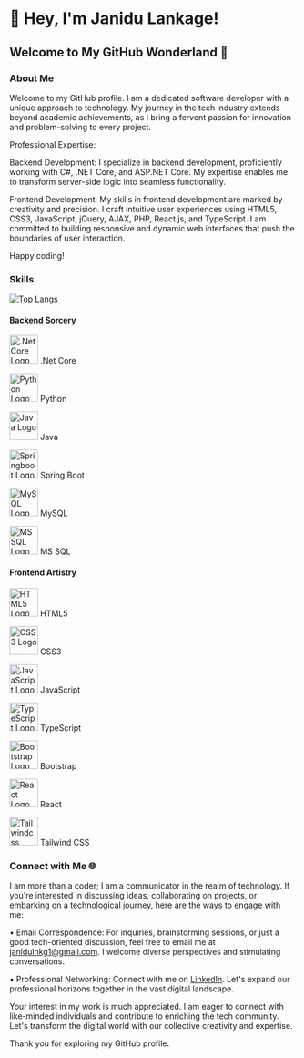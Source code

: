 # 👋 Hey, I'm Janidu Lankage!

## Welcome to My GitHub Wonderland 🚀

### About Me

Welcome to my GitHub profile. I am a dedicated software developer with a unique approach to technology. My journey in the tech industry extends beyond academic achievements, as I bring a fervent passion for innovation and problem-solving to every project.

Professional Expertise:

Backend Development:
I specialize in backend development, proficiently working with C#, .NET Core, and ASP.NET Core. My expertise enables me to transform server-side logic into seamless functionality. 

Frontend Development:
My skills in frontend development are marked by creativity and precision. I craft intuitive user experiences using HTML5, CSS3, JavaScript, jQuery, AJAX, PHP, React.js, and TypeScript. I am committed to building responsive and dynamic web interfaces that push the boundaries of user interaction.

Happy coding!

### Skills

[![Top Langs](https://github-readme-stats.vercel.app/api/top-langs/?username=janidulnkg1)](https://github.com/anuraghazra/github-readme-stats)

#### Backend Sorcery

<img src="https://cdn.jsdelivr.net/gh/devicons/devicon/icons/dot-net/dot-net-original.svg" alt=".Net Core Logo" width="50" height="50"> .Net Core

<img src="https://cdn.jsdelivr.net/gh/devicons/devicon/icons/python/python-original.svg" alt="Python Logo" width="50" height="50"> Python

<img src="https://cdn.jsdelivr.net/gh/devicons/devicon/icons/java/java-original.svg" alt="Java Logo" width="50" height="50"> Java

<img src="https://cdn.jsdelivr.net/gh/devicons/devicon/icons/spring/spring-original.svg" alt="Springboot Logo" width="50" height="50"> Spring Boot

<img src="https://cdn.jsdelivr.net/gh/devicons/devicon/icons/mysql/mysql-original.svg" alt="MySQL Logo" width="50" height="50"> MySQL

<img src="https://cdn.jsdelivr.net/gh/devicons/devicon/icons/microsoftsqlserver/microsoftsqlserver-plain.svg" alt="MSSQL Logo" width="50" height="50"> MS SQL

#### Frontend Artistry

<img src="https://cdn.jsdelivr.net/gh/devicons/devicon/icons/html5/html5-original.svg" alt="HTML5 Logo" width="50" height="50"> HTML5

<img src="https://cdn.jsdelivr.net/gh/devicons/devicon/icons/css3/css3-original.svg" alt="CSS3 Logo" width="50" height="50"> CSS3

<img src="https://cdn.jsdelivr.net/gh/devicons/devicon/icons/javascript/javascript-original.svg" alt="JavaScript Logo" width="50" height="50"> JavaScript

<img src="https://www.vectorlogo.zone/logos/typescriptlang/typescriptlang-icon.svg" alt="TypeScript Logo" width="50" height="50"> TypeScript

<img src="https://cdn.jsdelivr.net/gh/devicons/devicon/icons/bootstrap/bootstrap-original.svg" alt="Bootstrap Logo" width="50" height="50"> Bootstrap

<img src="https://cdn.jsdelivr.net/gh/devicons/devicon/icons/react/react-original.svg" alt="React Logo" width="50" height="50"> React

<img src="https://upload.wikimedia.org/wikipedia/commons/d/d5/Tailwind_CSS_Logo.svg" alt="Tailwindcss Logo" width="50" height="50"> Tailwind CSS


### Connect with Me 🌐

I am more than a coder; I am a communicator in the realm of technology. If you're interested in discussing ideas, collaborating on projects, or embarking on a technological journey, here are the ways to engage with me:

•  Email Correspondence: For inquiries, brainstorming sessions, or just a good tech-oriented discussion, feel free to email me at janidulnkg1@gmail.com. I welcome diverse perspectives and stimulating conversations.

•  Professional Networking: Connect with me on [LinkedIn](https://www.linkedin.com/in/janidu-lankage-12336767/). Let's expand our professional horizons together in the vast digital landscape.

Your interest in my work is much appreciated. I am eager to connect with like-minded individuals and contribute to enriching the tech community. Let's transform the digital world with our collective creativity and expertise.

Thank you for exploring my GitHub profile.
